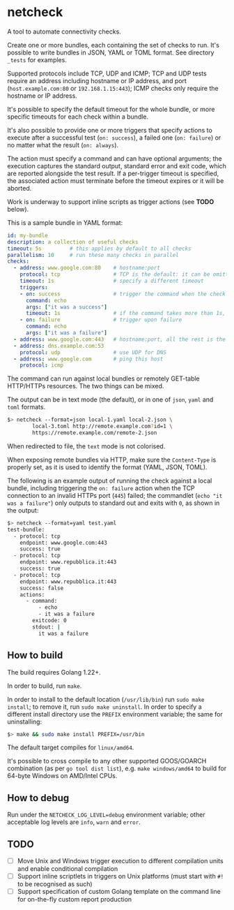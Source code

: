 # netcheck

A tool to automate connectivity checks.

Create one or more bundles, each containing the set of checks to run. It's possible to write bundles in JSON, YAML or TOML format. See directory `_tests` for examples.

Supported protocols include TCP, UDP and ICMP; TCP and UDP tests require an address including hostname or IP address, and port (`host.example.com:80` or `192.168.1.15:443`); ICMP checks only require the hostname or IP address.

It's possible to specify the default timeout for the whole bundle, or more specific timeouts for each check within a bundle.

It's also possible to provide one or more triggers that specify actions to execute after a successful test (`on: success`), a failed one (`on: failure`) or no matter what the result (`on: always`).

The action must specify a command and can have optional arguments; the execution captures the standard output, standard error and exit code, which are reported alongside the test result. If a per-trigger timeout is specified, the associated action must terminate before the timeout expires or it will be aborted.

Work is underway to support inline scripts as trigger actions (see **TODO** below).

This is a sample bundle in YAML format:

```yaml
id: my-bundle 
description: a collection of useful checks
timeout: 5s         # this applies by default to all checks
parallelism: 10     # run these many checks in parallel
checks:
  - address: www.google.com:80    # hostname:port
    protocol: tcp                 # TCP is the default: it can be omitted (see below)
    timeout: 1s                   # specify a different timeout
    triggers:
    - on: success                 # trigger the command when the check is successful
      command: echo
      args: ["it was a success"]
      timeout: 1s                 # if the command takes more than 1s, abort
    - on: failure                 # trigger upon failure
      command: echo
      args: ["it was a failure"]
  - address: www.google.com:443   # hostname:port, all the rest is the default
  - address: dns.example.com:53
    protocol: udp                 # use UDP for DNS
  - address: www.google.com       # ping this host
    protocol: icmp
```

The command can run against local bundles or remotely GET-table HTTP/HTTPs resources. The two things can be mixed.

The output can be in text mode (the default), or in one of `json`, `yaml` and `toml` formats.

```bash
$> netcheck --format=json local-1.yaml local-2.json \
        local-3.toml http://remote.example.com?id=1 \
        https://remote.example.com/remote-2.json 
```
When redirected to file, the `text` mode is not colorised.

When exposing remote bundles via HTTP, make sure the `Content-Type` is properly set, as it is used to identify the format (YAML, JSON, TOML).

The following is an example output of running the check against a local bundle, including triggering the `on: failure` action when the TCP connection to an invalid HTTPs port (`445`) failed; the commandlet (`echo "it was a failure"`) only outputs to standard out and exits with `0`, as shown in the output:

```bash
$> netcheck --format=yaml test.yaml
test-bundle:
  - protocol: tcp
    endpoint: www.google.com:443
    success: true
  - protocol: tcp
    endpoint: www.repubblica.it:443
    success: true
  - protocol: tcp
    endpoint: www.repubblica.it:443
    success: false
    actions:
      - command:
          - echo
          - it was a failure
        exitcode: 0
        stdout: |
          it was a failure
```

## How to build

The build requires Golang 1.22+.

In order to build, run `make`.

In order to install to the default location (`/usr/lib/bin`) run `sudo make install`; to remove it, run `sudo make uninstall`.
In order to specify a different install directory use the `PREFIX` environment variable; the same for uninstalling:

```bash
$> make && sudo make install PREFIX=/usr/bin
```

The default target compiles for `linux/amd64`. 

It's possible to cross compile to any other supported GOOS/GOARCH combination (as per `go tool dist list`), e.g. `make windows/amd64` to build for 64-byte Windows on AMD/Intel CPUs.

## How to debug

Run under the `NETCHECK_LOG_LEVEL=debug` environment variable; other acceptable log levels are `info`, `warn` and `error`.

## TODO

- [ ] Move Unix and Windows trigger execution to different compilation units and enable conditional compilation
- [ ] Support inline scriptlets in triggers on Unix platforms (must start with `#!` to be recognised as such)
- [ ] Support specification of custom Golang template on the command line for on-the-fly custom report production